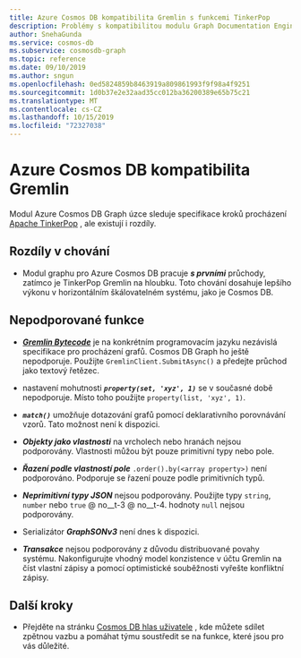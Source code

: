 ```yaml
---
title: Azure Cosmos DB kompatibilita Gremlin s funkcemi TinkerPop
description: Problémy s kompatibilitou modulu Graph Documentation Engine
author: SnehaGunda
ms.service: cosmos-db
ms.subservice: cosmosdb-graph
ms.topic: reference
ms.date: 09/10/2019
ms.author: sngun
ms.openlocfilehash: 0ed5824859b8463919a809861993f9f98a4f9251
ms.sourcegitcommit: 1d0b37e2e32aad35cc012ba36200389e65b75c21
ms.translationtype: MT
ms.contentlocale: cs-CZ
ms.lasthandoff: 10/15/2019
ms.locfileid: "72327038"
---
```

# <a name="azure-cosmos-db-gremlin-compatibility"></a>Azure Cosmos DB kompatibilita Gremlin
Modul Azure Cosmos DB Graph úzce sleduje specifikace kroků procházení [Apache TinkerPop](https://tinkerpop.apache.org/docs/current/reference/#graph-traversal-steps) , ale existují i rozdíly.

## <a name="behavior-differences"></a>Rozdíly v chování

* Modul graphu pro Azure Cosmos DB pracuje ***s prvními*** průchody, zatímco je TinkerPop Gremlin na hloubku. Toto chování dosahuje lepšího výkonu v horizontálním škálovatelném systému, jako je Cosmos DB. 

## <a name="unsupported-features"></a>Nepodporované funkce

* ***[Gremlin Bytecode](http://tinkerpop.apache.org/docs/current/tutorials/gremlin-language-variants/)*** je na konkrétním programovacím jazyku nezávislá specifikace pro procházení grafů. Cosmos DB Graph ho ještě nepodporuje. Použijte ```GremlinClient.SubmitAsync()``` a předejte průchod jako textový řetězec.

* nastavení mohutnosti ***```property(set, 'xyz', 1)```*** se v současné době nepodporuje. Místo toho použijte ```property(list, 'xyz', 1)```.

* ***```match()```*** umožňuje dotazování grafů pomocí deklarativního porovnávání vzorů. Tato možnost není k dispozici.

* ***Objekty jako vlastnosti*** na vrcholech nebo hranách nejsou podporovány. Vlastnosti můžou být pouze primitivní typy nebo pole.

* ***Řazení podle vlastností pole*** ```.order().by(<array property>)``` není podporováno. Podporuje se řazení pouze podle primitivních typů.

* ***Neprimitivní typy JSON*** nejsou podporovány. Použijte typy ```string```, ```number``` nebo ```true``` @ no__t-3 @ no__t-4. hodnoty ```null``` nejsou podporovány. 

* Serializátor ***GraphSONv3*** není dnes k dispozici.

* ***Transakce*** nejsou podporovány z důvodu distribuované povahy systému.  Nakonfigurujte vhodný model konzistence v účtu Gremlin na číst vlastní zápisy a pomocí optimistické souběžnosti vyřešte konfliktní zápisy.

## <a name="next-steps"></a>Další kroky
* Přejděte na stránku [Cosmos DB hlas uživatele](https://feedback.azure.com/forums/263030-azure-cosmos-db) , kde můžete sdílet zpětnou vazbu a pomáhat týmu soustředit se na funkce, které jsou pro vás důležité.

